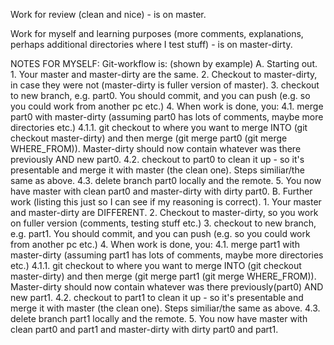 Work for review (clean and nice) - is on master.

Work for myself and learning purposes (more comments, explanations, perhaps additional directories where I test stuff) - is on master-dirty.

NOTES FOR MYSELF:
Git-workflow is: (shown by example)
	A. Starting out.
		1. Your master and master-dirty are the same. 
		2. Checkout to master-dirty, in case they were not (master-dirty is fuller version of master).
		3. checkout to new branch, e.g. part0. You should commit, and you can push (e.g. so you could work from another pc etc.)
		4. When work is done, you:
			4.1. merge part0 with master-dirty (assuming part0 has lots of comments, maybe more directories etc.)
				4.1.1. git checkout to where you want to merge INTO (git checkout master-dirty) and then merge (git merge part0 (git merge WHERE_FROM)). Master-dirty should now contain whatever was there previously AND new part0.
			4.2. checkout to part0 to clean it up - so it's presentable and merge it with master (the clean one). Steps similiar/the same as above.
			4.3. delete branch part0 locally and the remote.
		5. You now have master with clean part0 and master-dirty with dirty part0.
	B. Further work (listing this just so I can see if my reasoning is correct).
		1. Your master and master-dirty are DIFFERENT.
		2. Checkout to master-dirty, so you work on fuller version (comments, testing stuff etc.)
		3. checkout to new branch, e.g. part1. You should commit, and you can push (e.g. so you could work from another pc etc.)
		4. When work is done, you:
			4.1. merge part1 with master-dirty (assuming part1 has lots of comments, maybe more directories etc.)
				4.1.1. git checkout to where you want to merge INTO (git checkout master-dirty) and then merge (git merge part1 (git merge WHERE_FROM)). Master-dirty should now contain whatever was there previously(part0) AND new part1.
			4.2.  checkout to part1 to clean it up - so it's presentable and merge it with master (the clean one). Steps similiar/the same as above.
			4.3. delete branch part1 locally and the remote.
		5. You now have master with clean part0 and part1 and master-dirty with dirty part0 and part1.